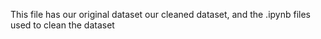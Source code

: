 This file has our original dataset our cleaned dataset, and the .ipynb files used to clean the dataset
